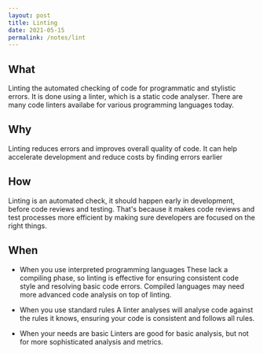 ```yaml
---
layout: post
title: Linting
date: 2021-05-15
permalink: /notes/lint
---
```


## What
Linting the automated checking of code for programmatic and stylistic errors.
It is done using a linter, which is a static code analyser.
There are many code linters availabe for various programming languages today.

## Why
Linting reduces errors and improves overall quality of code.
It can help accelerate development and reduce costs by finding errors earlier

## How
Linting is an automated check, it should happen early in development, before code reviews and testing.
That's because it makes code reviews and test processes more efficient by making sure developers are focused on the right things.

## When

* When you use interpreted programming languages
These lack a compiling phase, so linting is effective for ensuring consistent code style and resolving basic code errors.
Compiled languages may need more advanced code analysis on top of linting.

* When you use standard rules
A linter analyses will analyse code against the rules it knows, ensuring your code is consistent and follows all rules.

* When your needs are basic
Linters are good for basic analysis, but not for more sophisticated analysis and metrics.


